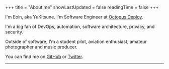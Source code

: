 +++
title = "About me"
showLastUpdated = false
readingTime = false
+++

I'm Eoin, aka YuKitsune. I'm Software Engineer at [Octopus Deploy](https://octopus.com).

I'm a big fan of DevOps, automation, software architecture, privacy, and security.

Outside of software, I'm a student pilot, aviation enthusiast, amateur photographer and music producer.

You can find me on [GitHub](https://github.com/yukitsune) or [Twitter](https://twitter.com/yukitsune256).

---
